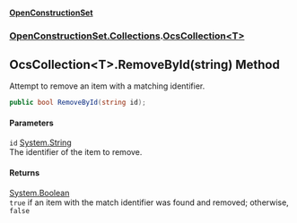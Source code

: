 #### [OpenConstructionSet](index.md 'index')
### [OpenConstructionSet.Collections](index.md#OpenConstructionSet_Collections 'OpenConstructionSet.Collections').[OcsCollection&lt;T&gt;](CpJitxHTJ7jJqLOu30sQbg.md 'OpenConstructionSet.Collections.OcsCollection&lt;T&gt;')
## OcsCollection&lt;T&gt;.RemoveById(string) Method
Attempt to remove an item with a matching identifier.  
```csharp
public bool RemoveById(string id);
```
#### Parameters
<a name='OpenConstructionSet_Collections_OcsCollection_T__RemoveById(string)_id'></a>
`id` [System.String](https://docs.microsoft.com/en-us/dotnet/api/System.String 'System.String')  
The identifier of the item to remove.
  
#### Returns
[System.Boolean](https://docs.microsoft.com/en-us/dotnet/api/System.Boolean 'System.Boolean')  
`true` if an item with the match identifier was found and removed; otherwise, `false`
